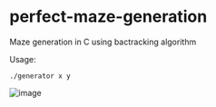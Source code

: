 # perfect-maze-generation
Maze generation in C using bactracking algorithm

Usage:

````
./generator x y 
````

![image](https://user-images.githubusercontent.com/72029442/196160281-b34a7fdf-3dc8-4dfc-a710-7f460fbd5e5f.png)

